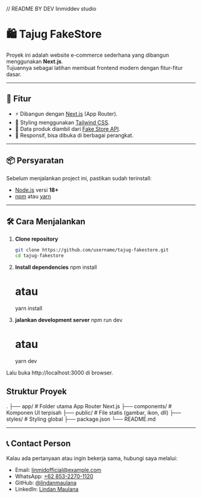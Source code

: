 // README BY DEV linmiddev studio
# 🛍️ Tajug FakeStore

Proyek ini adalah website e-commerce sederhana yang dibangun menggunakan **Next.js**.  
Tujuannya sebagai latihan membuat frontend modern dengan fitur-fitur dasar.

---

## 🚀 Fitur
- ⚡ Dibangun dengan [Next.js](https://nextjs.org/) (App Router).
- 🎨 Styling menggunakan [Tailwind CSS](https://tailwindcss.com/).
- 🔄 Data produk diambil dari [Fake Store API](https://fakestoreapi.com/).
- 📱 Responsif, bisa dibuka di berbagai perangkat.

---

## 📦 Persyaratan
Sebelum menjalankan project ini, pastikan sudah terinstall:
- [Node.js](https://nodejs.org/) versi **18+**
- [npm](https://www.npmjs.com/) atau [yarn](https://yarnpkg.com/)

---

## 🛠️ Cara Menjalankan

1. **Clone repository**
   ```bash
   git clone https://github.com/username/tajug-fakestore.git
   cd tajug-fakestore

2. **Install dependencies**
    npm install
    # atau
    yarn install

3. **jalankan development server**
    npm run dev
    # atau
    yarn dev

Lalu buka http://localhost:3000 di browser.

## Struktur Proyek
.
    ├── app/               # Folder utama App Router Next.js
    ├── components/        # Komponen UI terpisah
    ├── public/            # File statis (gambar, ikon, dll)
    ├── styles/            # Styling global
    ├── package.json
    └── README.md

---

## 📞 Contact Person
Kalau ada pertanyaan atau ingin bekerja sama, hubungi saya melalui:

- Email: [linmidofficial@example.com](mailto:linmidofficial@example.com)  
- WhatsApp: [+62 853-2270-1120](https://wa.me/6285322701120)  
- GitHub: [@lindanmaulana](https://github.com/lindanmaulana)  
- LinkedIn: [Lindan Maulana](https://www.linkedin.com/in/lindan-maulana)


